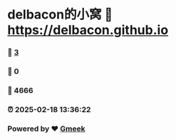 # delbacon的小窝 :link: https://delbacon.github.io 
### :page_facing_up: [3](https://delbacon.github.io/tag.html) 
### :speech_balloon: 0 
### :hibiscus: 4666 
### :alarm_clock: 2025-02-18 13:36:22 
### Powered by :heart: [Gmeek](https://github.com/Meekdai/Gmeek)
